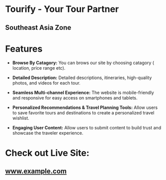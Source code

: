 # Tourify - Your Tour Partner

## Southeast Asia Zone

# Features 
* **Browse By Catagory:** You can brows our site by choosing catagory ( location, price range etc).

* **Detailed Description:** Detailed descriptions, itineraries, high-quality photos, and videos for each tour.

* **Seamless Multi-channel Experience:** The website is mobile-friendly and responsive for easy access on smartphones and tablets.

* **Personalized Recommendations & Travel Planning Tools:** Allow users to save favorite tours and destinations to create a personalized travel wishlist.

* **Engaging User Content:** Allow users to submit content to build trust and showcase the traveler experience.

# Check out Live Site: 
## www.example.com



